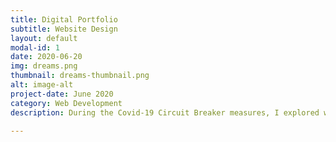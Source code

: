 ```yaml
---
title: Digital Portfolio
subtitle: Website Design
layout: default
modal-id: 1
date: 2020-06-20
img: dreams.png
thumbnail: dreams-thumbnail.png
alt: image-alt
project-date: June 2020
category: Web Development
description: During the Covid-19 Circuit Breaker measures, I explored web development and UI/UX, working on an online portfolio.

---
```

